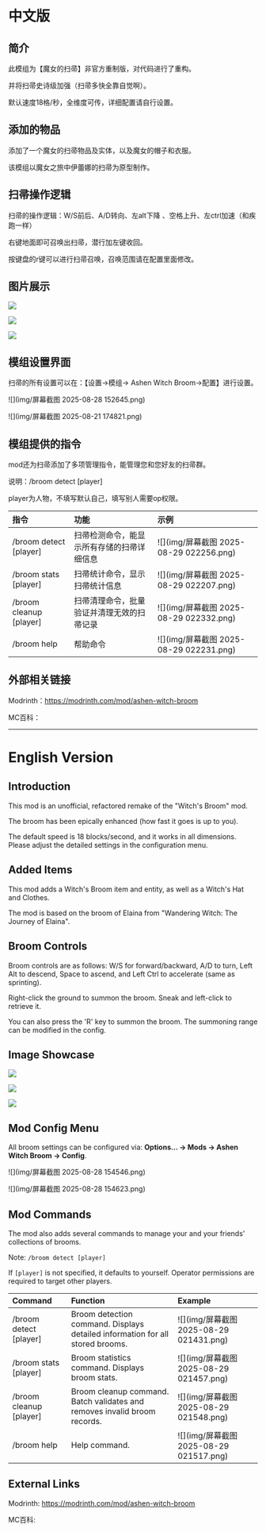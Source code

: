 # 中文版

## 简介
此模组为【魔女的扫帚】非官方重制版，对代码进行了重构。

并将扫帚史诗级加强（扫帚多快全靠自觉啊）。

默认速度18格/秒，全维度可传，详细配置请自行设置。

## 添加的物品

添加了一个魔女的扫帚物品及实体，以及魔女的帽子和衣服。

该模组以魔女之旅中伊蕾娜的扫帚为原型制作。

## 扫帚操作逻辑

扫帚的操作逻辑：W/S前后、A/D转向、左alt下降 、空格上升、左ctrl加速（和疾跑一样）

右键地面即可召唤出扫帚，潜行加左键收回。

按键盘的r键可以进行扫帚召唤，召唤范围请在配置里面修改。

## 图片展示

![](img/2025-08-21_18.14.52.png)

![](img/2025-08-21_19.06.55.png)

![](img/2025-08-21_19.14.59.png)

## 模组设置界面

扫帚的所有设置可以在：【设置→模组→ Ashen Witch Broom→配置】进行设置。

![](img/屏幕截图 2025-08-28 152645.png)

![](img/屏幕截图 2025-08-21 174821.png)

## 模组提供的指令

mod还为扫帚添加了多项管理指令，能管理您和您好友的扫帚群。

说明：/broom detect [player]

player为人物，不填写默认自己，填写别人需要op权限。

|指令|功能|示例|
| :- | :- | :- |
|/broom detect [player]|扫帚检测命令，能显示所有存储的扫帚详细信息|![](img/屏幕截图 2025-08-29 022256.png)|
|/broom stats [player]|扫帚统计命令，显示扫帚统计信息|![](img/屏幕截图 2025-08-29 022207.png)|
|/broom cleanup [player]|扫帚清理命令，批量验证并清理无效的扫帚记录|![](img/屏幕截图 2025-08-29 022332.png)|
|/broom help|帮助命令|![](img/屏幕截图 2025-08-29 022231.png)|

## 外部相关链接
Modrinth：https://modrinth.com/mod/ashen-witch-broom

MC百科：

***

# English Version

## Introduction
This mod is an unofficial, refactored remake of the "Witch's Broom" mod.

The broom has been epically enhanced (how fast it goes is up to you).

The default speed is 18 blocks/second, and it works in all dimensions. Please adjust the detailed settings in the configuration menu.

## Added Items

This mod adds a Witch's Broom item and entity, as well as a Witch's Hat and Clothes.

The mod is based on the broom of Elaina from "Wandering Witch: The Journey of Elaina".

## Broom Controls

Broom controls are as follows: W/S for forward/backward, A/D to turn, Left Alt to descend, Space to ascend, and Left Ctrl to accelerate (same as sprinting).

Right-click the ground to summon the broom. Sneak and left-click to retrieve it.

You can also press the 'R' key to summon the broom. The summoning range can be modified in the config.

## Image Showcase

![](img/2025-08-21_18.14.52.png)

![](img/2025-08-21_19.06.55.png)

![](img/2025-08-21_19.14.59.png)

## Mod Config Menu

All broom settings can be configured via: **Options... → Mods → Ashen Witch Broom → Config**.

![](img/屏幕截图 2025-08-28 154546.png)

![](img/屏幕截图 2025-08-28 154623.png)

## Mod Commands

The mod also adds several commands to manage your and your friends' collections of brooms.

Note: `/broom detect [player]`

If `[player]` is not specified, it defaults to yourself. Operator permissions are required to target other players.

|Command|Function|Example|
| :--- | :--- | :--- |
|/broom detect [player]|Broom detection command. Displays detailed information for all stored brooms.|![](img/屏幕截图 2025-08-29 021431.png)|
|/broom stats [player]|Broom statistics command. Displays broom stats.|![](img/屏幕截图 2025-08-29 021457.png)|
|/broom cleanup [player]|Broom cleanup command. Batch validates and removes invalid broom records.|![](img/屏幕截图 2025-08-29 021548.png)|
|/broom help|Help command.|![](img/屏幕截图 2025-08-29 021517.png)|

## External Links
Modrinth: https://modrinth.com/mod/ashen-witch-broom

MC百科:
